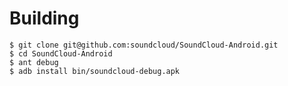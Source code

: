 # Building

    $ git clone git@github.com:soundcloud/SoundCloud-Android.git
    $ cd SoundCloud-Android
    $ ant debug
    $ adb install bin/soundcloud-debug.apk
